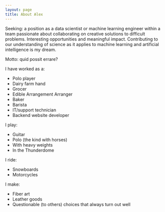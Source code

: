 ```yaml
---
layout: page
title: About Alex
---
```


Seeking: a position as a data scientist or machine learning engineer within a team passionate about collaborating on creative solutions to difficult problems. Interesting opportunities and meaningful impact. Contributing to our understanding of science as it applies to machine learning and artificial intelligence is my dream.

Motto: quid possit errare?

I have worked as a:

- Polo player
- Dairy farm hand
- Grocer
- Edible Arrangement Arranger
- Baker
- Barista
- IT/support technician
- Backend website developer

I play:

- Guitar
- Polo (the kind with horses)
- With heavy weights
- In the Thunderdome

I ride:

- Snowboards
- Motorcycles

I make:

- Fiber art
- Leather goods
- Questionable (to others) choices that always turn out well


